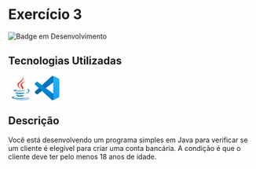 # Exercício 3
![Badge em Desenvolvimento](http://img.shields.io/static/v1?label=STATUS&message=CONCLUIDO&color=dark&style=for-the-badge)

## Tecnologias Utilizadas
<div style="display: inline_block">
	<img align="center" alt="Matheusxr77-Java" height="50" width="50" src="https://raw.githubusercontent.com/devicons/devicon/master/icons/java/java-original.svg">
	<img align="center" alt="Matheusxr77-VsCode" height="50" width="50" src="https://github.com/devicons/devicon/blob/master/icons/vscode/vscode-original.svg">
</div>

## Descrição
Você está desenvolvendo um programa simples em Java para verificar se um cliente é elegível para criar uma conta bancária. A condição é que o cliente deve ter pelo menos 18 anos de idade.
